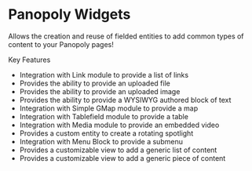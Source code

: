 Panopoly Widgets
================
Allows the creation and reuse of fielded entities to add common types of content to your Panopoly pages!

Key Features
* Integration with Link module to provide a list of links
* Provides the ability to provide an uploaded file
* Provides the ability to provide an uploaded image
* Provides the ability to provide a WYSIWYG authored block of text
* Integration with Simple GMap module to provide a map
* Integration with Tablefield module to provide a table
* Integration with Media module to provide an embedded video
* Provides a custom entity to create a rotating spotlight
* Integration with Menu Block to provide a submenu
* Provides a customizable view to add a generic list of content
* Provides a customizable view to add a generic piece of content
